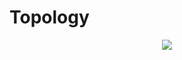 # Topology

<p align="center">
  <img src="https://www.lucidchart.com/publicSegments/view/29425bed-466b-494b-9eed-d58802ef3065/image.png">
</p>


